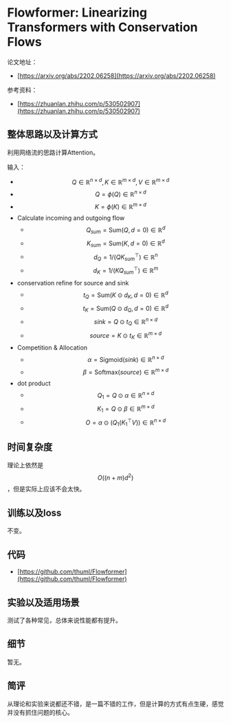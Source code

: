 # Flowformer: Linearizing Transformers with Conservation Flows

论文地址：

- [https://arxiv.org/abs/2202.06258](https://arxiv.org/abs/2202.06258)

参考资料：

- [https://zhuanlan.zhihu.com/p/530502907](https://zhuanlan.zhihu.com/p/530502907)



## 整体思路以及计算方式

利用网络流的思路计算Attention。

输入：

- $$Q\in \mathbb R^{n\times d}, K\in \mathbb R^{m\times d}, V\in \mathbb R^{m\times d}$$
- $$Q=\phi(Q)\in \mathbb R^{n\times d}$$
- $$K=\phi(K)\in \mathbb R^{m\times d}$$
- Calculate incoming and outgoing flow
  - $$Q_{sum}=\mathrm{Sum}(Q,d=0) \in \mathbb R^{d}$$
  - $$K_{sum}=\mathrm{Sum}(K,d=0) \in \mathbb R^{d}$$
  - $$d_Q = 1/(Q K_{sum}^{\top})\in \mathbb R^{n}$$
  - $$d_K = 1/(K Q_{sum}^{\top})\in \mathbb R^{m}$$
- conservation refine for source and sink
  - $$t_Q= \mathrm{Sum}(K\odot d_K, d=0)\in \mathbb R^{d}$$
  - $$t_K= \mathrm{Sum}(Q\odot d_Q, d=0)\in \mathbb R^{d}$$
  - $$sink= Q \odot  t_Q \in \mathbb R^{n\times d}$$
  - $$source = K \odot t_K \in \mathbb R^{m\times d}$$
- Competition & Allocation
  - $$\alpha = \mathrm{Sigmoid}(sink) \in \mathbb R^{n\times d}$$
  - $$\beta= \mathrm{Softmax}(source) \in \mathbb R^{m\times d}$$
- dot product
  - $$Q_1 = Q\odot \alpha \in \mathbb R^{n\times d}$$
  - $$K_1 = Q\odot \beta \in \mathbb R^{m\times d}$$
  - $$O=\alpha \odot (Q_1(K_1^{\top}  V)) \in \mathbb R^{n\times d}$$



## 时间复杂度

理论上依然是$$O((n+m)d^2)$$，但是实际上应该不会太快。



## 训练以及loss

不变。



## 代码

- [https://github.com/thuml/Flowformer](https://github.com/thuml/Flowformer)



## 实验以及适用场景

测试了各种常见，总体来说性能都有提升。



## 细节

暂无。



## 简评

从理论和实验来说都还不错，是一篇不错的工作，但是计算的方式有点生硬，感觉并没有抓住问题的核心。